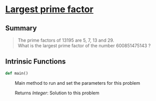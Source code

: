 <h1><a href="https://projecteuler.net/problem=3">Largest prime factor</a></h1>

<h2>Summary</h2>

> The prime factors of 13195 are 5, 7, 13 and 29.  
> What is the largest prime factor of the number 600851475143 ?

<h2>Intrinsic Functions</h2>

```python
def main()
```

<div markdown="1" style="margin-left: 30px;">

Main method to run and set the parameters for this problem

</div>

<div markdown="1" style="margin-left: 30px;">

Returns *Integer*: Solution to this problem

</div>